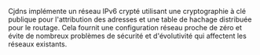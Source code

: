Cjdns implémente un réseau IPv6 crypté utilisant une cryptographie à clé publique pour l'attribution des adresses et une table de hachage distribuée pour le routage. Cela fournit une configuration réseau proche de zéro et évite de nombreux problèmes de sécurité et d'évolutivité qui affectent les réseaux existants.